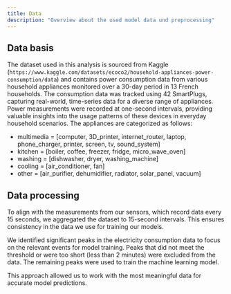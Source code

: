 ```yaml
---
title: Data
description: "Overview about the used model data und preprocessing"
---
```


## Data basis

The dataset used in this analysis is sourced from Kaggle (`https://www.kaggle.com/datasets/ecoco2/household-appliances-power-consumption/data`) and contains power consumption data from various household appliances monitored over a 30-day period in 13 French households. The consumption data was tracked using 42 SmartPlugs, capturing real-world, time-series data for a diverse range of appliances. Power measurements were recorded at one-second intervals, providing valuable insights into the usage patterns of these devices in everyday household scenarios. The appliances are categorized as follows:

- multimedia = [computer, 3D_printer, internet_router, laptop, phone_charger, printer, screen, tv, sound_system]
- kitchen = [boiler, coffee, freezer, fridge, micro_wave_oven]
- washing = [dishwasher, dryer, washing_machine]
- cooling = [air_conditioner, fan]
- other = [air_purifier, dehumidifier, radiator, solar_panel, vacuum]

## Data processing

To align with the measurements from our sensors, which record data every 15 seconds, we aggregated the dataset to 15-second intervals. This ensures consistency in the data we use for training our models.

We identified significant peaks in the electricity consumption data to focus on the relevant events for model training. Peaks that did not meet the threshold or were too short (less than 2 minutes) were excluded from the data. The remaining peaks were used to train the machine learning model.

This approach allowed us to work with the most meaningful data for accurate model predictions.